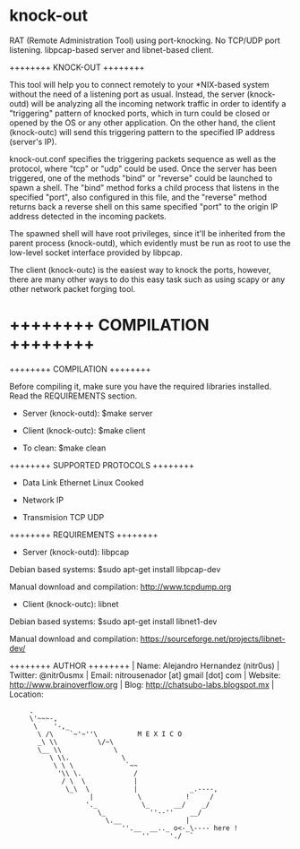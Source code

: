 # knock-out
RAT (Remote Administration Tool) using port-knocking. No TCP/UDP port listening.
libpcap-based server and libnet-based client.


++++++++ KNOCK-OUT ++++++++

This tool will help you to connect remotely to your *NIX-based system without 
the need of a listening port as usual. Instead, the server (knock-outd) will be 
analyzing all the incoming network traffic in order to identify a "triggering" 
pattern of knocked ports, which in turn could be closed or opened by the OS or 
any other application. On the other hand, the client (knock-outc) will send this 
triggering pattern to the specified IP address (server's IP).

knock-out.conf specifies the triggering packets sequence as well as the protocol, 
where "tcp" or "udp" could be used. Once the server has been triggered, one of 
the methods "bind" or "reverse" could be launched to spawn a shell. The "bind" 
method forks a child process that listens in the specified "port", also configured 
in this file, and the "reverse" method returns back a reverse shell on this same 
specified "port" to the origin IP address detected in the incoming packets.

The spawned shell will have root privileges, since it'll be inherited from the parent
process (knock-outd), which evidently must be run as root to use the low-level socket 
interface provided by libpcap.

The client (knock-outc) is the easiest way to knock the ports, however, there
are many other ways to do this easy task such as using scapy or any other network
packet forging tool.


# ++++++++ COMPILATION ++++++++
++++++++ COMPILATION ++++++++

Before compiling it, make sure you have the required libraries installed.
Read the REQUIREMENTS section.

+ Server (knock-outd):
$make server

+ Client (knock-outc):
$make client

+ To clean:
$make clean


++++++++ SUPPORTED PROTOCOLS ++++++++

+ Data Link
Ethernet
Linux Cooked

+ Network
IP

+ Transmision
TCP
UDP


++++++++ REQUIREMENTS ++++++++

+ Server (knock-outd):
libpcap

Debian based systems:
$sudo apt-get install libpcap-dev

Manual download and compilation:
http://www.tcpdump.org


+ Client (knock-outc):
libnet

Debian based systems:
$sudo apt-get install libnet1-dev

Manual download and compilation:
https://sourceforge.net/projects/libnet-dev/


++++++++ AUTHOR ++++++++
| Name:      Alejandro Hernandez (nitr0us)
| Twitter:   @nitr0usmx
| Email:     nitrousenador [at] gmail [dot] com
| Website:   http://www.brainoverflow.org
| Blog:      http://chatsubo-labs.blogspot.mx
| Location:

         .
         \'~~~-,
          \    '-,_
           \ /\    `~'~''\          M E X I C O
           _\ \\          \/~\
           \__ \\             \
              \ \\.             \
               \ \ \             `~~
                '\\ \.             /
                 / \  \            |
                  \_\  \           |             _.----,
                        |           \           !     /
                       '._           \_      __/    _/
                          \_           ''--''    __/
                            \.__                |
                                ''.__  __.._ o<-_\---- here !
                                     ''     './  `
